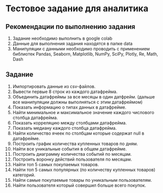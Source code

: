 # Тестовое задание для аналитика
## Рекомендации по выполнению задания
1. Задание необходимо выполнить в google colab
2. Данные для выполнения задания находятся в папке data
3. Манипуляции с данными необходимо проводить с применением библиотек Pandas, Seaborn, Matplotlib,
NumPy, SciPy, Plotly, Re, Math, Dash
## Задание
1. Импортировать данные из csv-файлов.
2. Вывести первые 8 строк из каждого датафрейма.
3. Объединить датафреймы за все месяцы в один датфрейм. (дальше все манипуляции должны выполняться с этим датафреймом)
4. Показать информацию о типах данных в датафрейме.
5. Найти минимальное и максимальное значение каждого числового столбца датафрейма.
6. Показать корреляцию между столбцами датафрейма.
7. Показать медиану каждого столбца датафрейма.
8. Найти количество ячеек по столбцам которые содержат null в датафрейме.
9. Построить график количества купленных товаров по дням.
10. Найти все уникальные события в общем датафрейме.
11. Построить диаграмму количества событий по месяцам.
12. Построить воронку действий пользователя по месяцам.
13. Найти топ 5 самых покупаемых товаров.
14. Найти топ 5 самых популярных (по количеству купленных товаров) категорий.
15. Найти самые покупаемые товары по уникальным пользователям.
16. Найти пользователя который совершил больше всего покупок.